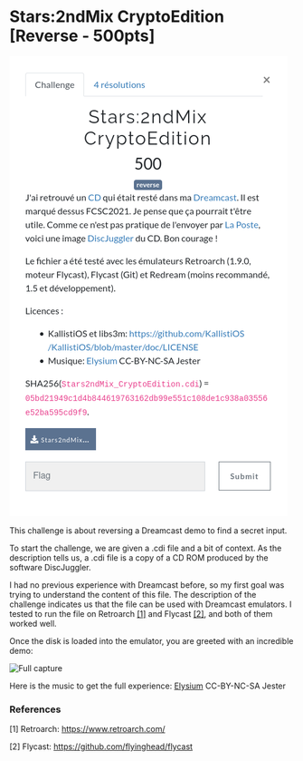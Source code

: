 # Stars:2ndMix CryptoEdition [Reverse - 500pts]

![Description](./img/stars_description.png)

This challenge is about reversing a Dreamcast demo to find a secret input.

To start the challenge, we are given a .cdi file and a bit of context.
As the description tells us, a .cdi file is a copy of a CD ROM produced by the software DiscJuggler.

I had no previous experience with Dreamcast before, so my first goal was trying to understand the content of this file.
The description of the challenge indicates us that the file can be used with Dreamcast emulators.
I tested to run the file on Retroarch [[1]](#1) and Flycast [[2]](#2), and both of them worked well.

Once the disk is loaded into the emulator, you are greeted with an incredible demo:

![Full capture](./img/full_capture.gif)

Here is the music to get the full experience: [Elysium](https://modarchive.org/index.php?request=view_by_moduleid&query=40475) CC-BY-NC-SA Jester



### References

<a id="1">[1]</a>
Retroarch: https://www.retroarch.com/

<a id="2">[2]</a>
Flycast: https://github.com/flyinghead/flycast
